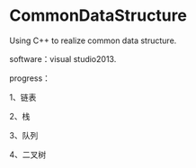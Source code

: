 # CommonDataStructure
Using C++ to realize common data structure.

software：visual studio2013.

progress：

1、链表

2、栈

3、队列

4、二叉树
